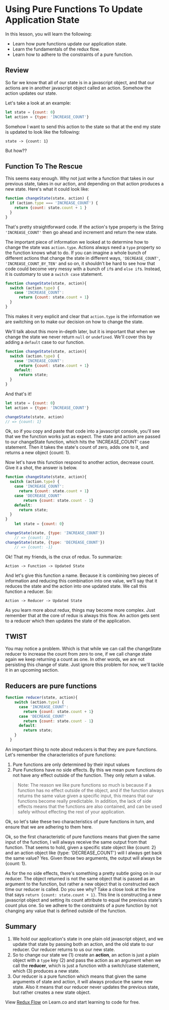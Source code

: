 Using Pure Functions To Update Application State
==============

In this lesson, you will learn the following:
* Learn how pure functions update our application state.
* Learn the fundamentals of the redux flow.
* Learn how to adhere to the constraints of a pure function.

## Review

So far we know that all of our state is in a javascript object, and that our actions are in another javascript object called an action.  Somehow the action updates our state.

Let's take a look at an example:

```javascript
let state = {count: 0}
let action = {type: 'INCREASE_COUNT'}
```

Somehow I want to send this action to the state so that at the end my state is updated to look like the following:

`state -> {count: 1}`

But how??

## Function To The Rescue

This seems easy enough.  Why not just write a function that takes in our previous state, takes in our action, and depending on that action produces a new state.  Here's what it could look like:

```javascript
function changeState(state, action) {
  if (action.type === 'INCREASE_COUNT') {
    return {count: state.count + 1 }
  }
}
```

That's pretty straightforward code.  If the action's type property is the String `'INCREASE_COUNT'` then go ahead and increment and return the new state.

The important piece of information we looked at to determine how to change the state was `action.type`.  Actions always need a `type` property so the function knows what to do. If you can imagine a whole bunch of different actions that change the state in different ways, `'DECREASE_COUNT'`, `'INCREASE_COUNT_BY_TEN'` and so on, it shouldn't be hard to see how that code could become very messy with a bunch of `if`s and `else if`s.  Instead, it is customary to use a `switch case` statement.

```javascript
function changeState(state, action){
  switch (action.type) {
    case 'INCREASE_COUNT':
      return {count: state.count + 1}
  }
}
```

This makes it very explicit and clear that `action.type` is the information we are switching on to make our decision on how to change the state.

We'll talk about this more in-depth later, but it is important that when we change the state we never return `null` or `undefined`.  We'll cover this by adding a `default` case to our function.

```javascript
function changeState(state, action){
  switch (action.type) {
    case 'INCREASE_COUNT':
      return {count: state.count + 1}
    default:
      return state;
  }
}
```

And that's it!

```javascript
let state = {count: 0}
let action = {type: 'INCREASE_COUNT'}

changeState(state, action)
// => {count: 1}
```

Ok, so if you copy and paste that code into a javascript console, you'll see that we the function works just as expect. The state and action are passed to our changeState function, which hits the 'INCREASE_COUNT' case statement.  Then it takes the state's count of zero, adds one to it, and returns a new object {count: 1}.  

Now let's have this function respond to another action, decrease count.  Give it a shot, the answer is below.


```javascript
function changeState(state, action){	  
  switch (action.type) {
    case 'INCREASE_COUNT':
      return {count: state.count + 1}
    case 'DECREASE_COUNT'
    	return {count: state.count - 1}
    default:
      return state;
  }
}
    let state = {count: 0}

changeState(state, {type: 'INCREASE_COUNT'})
	// => {count: 1}
changeState(state, {type: 'DECREASE_COUNT'})
	// => {count: -1}
```

Ok! That my friends, is the crux of redux. To summarize:

`Action -> Function -> Updated State`

And let's give this function a name.  Because it is combining two pieces of information and reducing this combination into one value, we'll say that it reduces the state and the action into one updated state.  We call this function a reducer.  So:

`Action -> Reducer -> Updated State`

As you learn more about redux, things may become more complex.  Just remember that at the core of redux is always this flow.  An action gets sent to a reducer which then updates the state of the application.

## TWIST
You may notice a problem.  Which is that while we can call the changeState reducer to increase the count from zero to one, if we call change state again we keep returning a count as one.  In other words, we are not persisting this change of state.  Just ignore this problem for now, we'll tackle it in an upcoming section.

## Reducers are pure functions

```javascript
function reducer(state, action){	  
    switch (action.type) {
      case 'INCREASE_COUNT':
        return {count: state.count + 1}
      case 'DECREASE_COUNT'
      	return {count: state.count - 1}
      default:
        return state;
    }
  }
```

An important thing to note about reducers is that they are pure functions.  Let's remember the characteristics of pure functions:

1. Pure functions are only determined by their input values
2. Pure Functions have no side effects.  By this we mean pure functions do not have any effect outside of the function.  They only return a value.

> Note: The reason we like pure functions so much is because if a function has no effect outside of the object, and if the function always returns the same value given a specific input, this means that our functions become really predictable.  In addition, the lack of side effects means that the functions are also contained, and can be used safely without effecting the rest of your application.

Ok, so let's take these two characteristics of pure functions in turn, and ensure that we are adhering to them here.

Ok, so the first characteristic of pure functions means that given the same input of the function, I will always receive the same output from that function. That seems to hold, given a specific state object like {count: 2} and an action object like {type: 'DECREASE_COUNT'} will I always get back the same value?  Yes. Given those two arguments, the output will always be {count: 1}.

As for the no side effects, there's something a pretty subtle going on in our reducer.  The object returned is not the same object that is passed as an argument to the function, but rather a new object that is constructed each time our reducer is called.  Do you see why?  Take a close look at the line that says `return {count: state.count + 1}`.  This line is constructing a new javascript object and setting its count attribute to equal the previous state's count plus one.  So we adhere to the constraints of a pure function by not changing any value that is defined outside of the function.

## Summary

1. We hold our application's state in one plain old javascript object, and we update that state by passing both an action, and the old state to our reducer.  Our reducer returns to us our new state.
2. So to change our state we (1) create an **action**, an action is just a plain object with a `type` key (2) and pass the action as an argument when we call the **reducer**, which is just a function with a switch/case statement, which (3) produces a new state.
3. Our reducer is a pure function which means that given the same arguments of state and action, it will always produce the same new state.  Also it means that our reducer never updates the previous state, but rather creates a new state object.

<p class='util--hide'>View <a href='https://learn.co/lessons/redux-flow'>Redux Flow</a> on Learn.co and start learning to code for free.</p>

